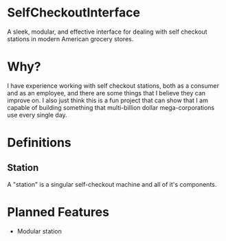 # SelfCheckoutInterface
A sleek, modular, and effective interface for dealing with self checkout stations in modern American grocery stores.

# Why?
I have experience working with self checkout stations, both as a consumer and as an employee, and there are some things that I believe they can improve on. I also just think this is a fun project that can show that I am capable of building something that multi-billion dollar mega-corporations use every single day.

# Definitions
## Station
A "station" is a singular self-checkout machine and all of it's components.

# Planned Features
* Modular station 